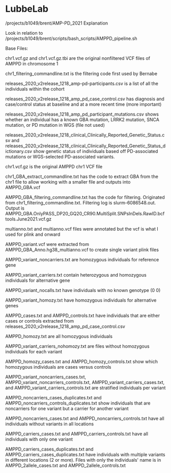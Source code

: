 # LubbeLab
/projects/b1049/brent/AMP-PD_2021 Explanation

Look in relation to /projects/b1049/brent/scripts/bash_scripts/AMPPD_pipeline.sh

Base Files:

chr1.vcf.gz and chr1.vcf.gz.tbi are the original nonfiltered VCF files of AMPPD in chromosome 1

chr1_filtering_commandline.txt is the filtering code first used by Bernabe

releases_2020_v2release_1218_amp-pd-participants.csv is a list of all the individuals within the cohort

releases_2020_v2release_1218_amp_pd_case_control.csv has diagnosis and case/control status at baseline and at a more recent time (more important)

releases_2020_v2release_1218_amp_pd_participant_mutations.csv shows whether an individual has a known GBA mutation, LRRK2 mutation, SNCA mutation, or PD mutation in WGS (file not used)

releases_2020_v2release_1218_clinical_Clinically_Reported_Genetic_Status.csv and releases_2020_v2release_1218_clinical_Clinically_Reported_Genetic_Status_dictionary.csv show genetic status of individuals based off PD-associated mutations or WGS-selected PD-associated variants.

chr1.vcf.gz is the original AMPPD chr1 VCF file

chr1_GBA_extract_commandline.txt has the code to extract GBA from the chr1 file to allow working with a smaller file and outputs into AMPPD_GBA.vcf

AMPPD_GBA_filtering_commandline.txt has the code for filtering. Originated from chr1_filtering_commandline.txt. Filtering log is slurm-6086548.out. Output is AMPPD_GBA.OnlyPASS_DP20_GQ20_CR90.MultiSplit.SNPsInDels.RawID.bcftools.June2021.vcf.gz

multianno.txt and multianno.vcf files were annotated but the vcf is what I used for plink and onward

AMPPD_variant.vcf were extracted from AMPPD_GBA_Anno.hg38_multianno.vcf to create single variant plink files

AMPPD_variant_noncarriers.txt are homozygous individuals for reference gene

AMPPD_variant_carriers.txt contain heterozygous and homozygous individuals for alternative gene

AMPPD_variant_nocalls.txt have individuals with no known genotype (0 0)

AMPPD_variant_homozy.txt have homozygous individuals for alternative genes

AMPPD_cases.txt and AMPPD_controls.txt have individuals that are either cases or controls extracted from releases_2020_v2release_1218_amp_pd_case_control.csv

AMPPD_homozy.txt are all homozygous individuals

AMPPD_variant_carriers_nohomozy.txt are files without homozygous individuals for each variant

AMPPD_homozy_cases.txt and AMPPD_homozy_controls.txt show which homozygous individuals are cases versus controls

AMPPD_variant_noncarriers_cases.txt, AMPPD_variant_noncarriers_controls.txt, AMPPD_variant_carriers_cases.txt, and AMPPD_variant_carriers_controls.txt are stratified individuals per variant

AMPPD_noncarriers_cases_duplicates.txt and AMPPD_noncarriers_controls_duplicates.txt show individuals that are noncarriers for one variant but a carrier for another variant

AMPPD_noncarriers_cases.txt and AMPPD_noncarriers_controls.txt have all individuals without variants in all locations

AMPPD_carriers_cases.txt and AMPPD_carriers_controls.txt have all individuals with only one variant

AMPPD_carriers_cases_duplicates.txt and AMPPD_carriers_cases_duplicates.txt have individuals with multiple variants in different locations (2 or more). Files with only the individuals' name is in AMPPD_2allele_cases.txt and AMPPD_2allele_controls.txt

